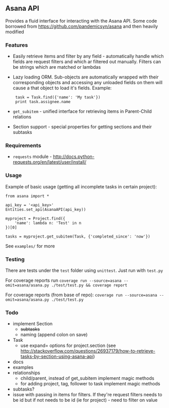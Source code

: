 ## Asana API

Provides a fluid interface for interacting with the Asana API.
Some code borrowed from https://github.com/pandemicsyn/asana and then heavily modified

### Features
 - Easily retrieve items and filter by any field - automatically handle which
 fields are request filters and which ar filtered out manually. Filters can be strings which are matched or lambdas
 - Lazy loading ORM. Sub-objects are automatically wrapped with their corresponding objects and accessing any unloaded fields on them will cause a that object to load it's fields. Example:

        task = Task.find({'name': 'My task'})
        print task.assignee.name

 - `get_subitem` - unified interface for retrieving items in Parent-Child
 relations
 - Section support - special properties for getting sections and their subtasks

### Requirements
  - `requests` module - http://docs.python-requests.org/en/latest/user/install/

### Usage

Example of basic usage (getting all incomplete tasks in certain project):

	from asana import *
	
	api_key = '<api_key>'
	Entities.set_api(AsanaAPI(api_key))
	
	myproject = Project.find({
		'name': lambda n: 'Test' in n
	})[0]
	
	tasks = myproject.get_subitem(Task, {'completed_since': 'now'})

See `examples/` for more

### Testing

There are tests under the `test` folder using `unittest`. Just run with `test.py`

For coverage reports run `coverage run --source=asana --omit=asana/asana.py ./test/test.py && coverage report`

For coverage reports (from base of repo):
`coverage run --source=asana --omit=asana/asana.py ./test/test.py`

### Todo
- implement Section
    - ~~subtasks~~
    - naming (append colon on save)
- Task
    - use expand= options for project.section (see http://stackoverflow.com/questions/26937179/how-to-retrieve-tasks-by-section-using-asana-api)
- docs
- examples
- relationships
    - child/parent, instead of get_subitem implement magic methods
    - for adding project, tag, follower to task implement magic methods
- subtasks?
- issue with passing in items for filters. If they're request filters needs to be id but if not needs to be id (ie for project) - need to filter on value
